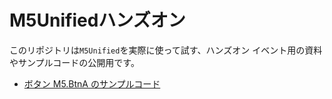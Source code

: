 # M5Unifiedハンズオン

このリポジトリは`M5Unified`を実際に使って試す、ハンズオン イベント用の資料やサンプルコードの公開用です。

 - [ボタン M5.BtnA のサンプルコード](Button/Button.cpp)

